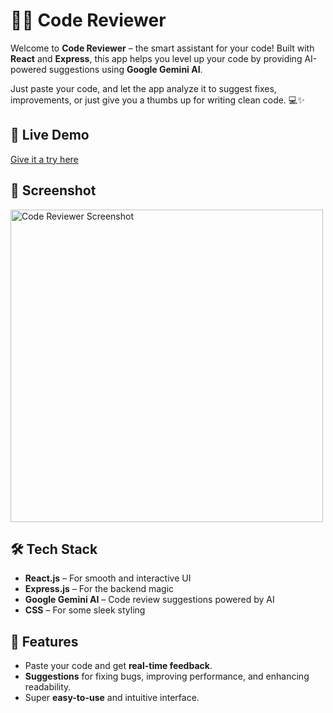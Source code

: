 # 🧑‍💻 Code Reviewer

Welcome to **Code Reviewer** – the smart assistant for your code! Built with **React** and **Express**, this app helps you level up your code by providing AI-powered suggestions using **Google Gemini AI**. 

Just paste your code, and let the app analyze it to suggest fixes, improvements, or just give you a thumbs up for writing clean code. 💻✨

## 🔗 Live Demo

[Give it a try here](https://code-reviewer-frontend-eta.vercel.app/)

## 📸 Screenshot

<img src="https://i.imgur.com/gR3Kd2v.png" alt="Code Reviewer Screenshot" width="500"/>

## 🛠 Tech Stack

- **React.js** – For smooth and interactive UI
- **Express.js** – For the backend magic
- **Google Gemini AI** – Code review suggestions powered by AI
- **CSS** – For some sleek styling

## 🎯 Features

- Paste your code and get **real-time feedback**.
- **Suggestions** for fixing bugs, improving performance, and enhancing readability.
- Super **easy-to-use** and intuitive interface.
